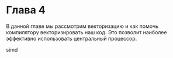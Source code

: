 # Глава 4

В данной главе мы рассмотрим векторизацию и как помочь компилятору векторизировать наш код. Это позволит наиболее эффективно использовать центральный процессор.

simd

